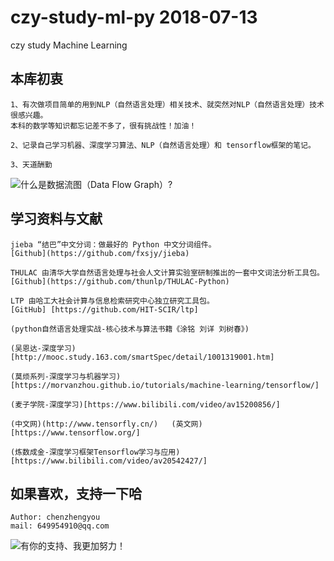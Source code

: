 # czy-study-ml-py 2018-07-13
czy study Machine Learning 

## 本库初衷
    1、有次做项目简单的用到NLP（自然语言处理）相关技术、就突然对NLP（自然语言处理）技术很感兴趣。
    本科的数学等知识都忘记差不多了，很有挑战性！加油！
    
    2、记录自己学习机器、深度学习算法、NLP（自然语言处理）和 tensorflow框架的笔记。

    3、天道酬勤

![](https://github.com/andyczy/czy-study-deepLearning/blob/master/tensors_flowing.gif "什么是数据流图（Data Flow Graph）?")
## 学习资料与文献
    jieba “结巴”中文分词：做最好的 Python 中文分词组件。
    [Github](https://github.com/fxsjy/jieba)
    
    THULAC 由清华大学自然语言处理与社会人文计算实验室研制推出的一套中文词法分析工具包。
    [Github](https://github.com/thunlp/THULAC-Python)

    LTP 由哈工大社会计算与信息检索研究中心独立研究工具包。 
    [GitHub] [https://github.com/HIT-SCIR/ltp]

    (python自然语言处理实战-核心技术与算法书籍《涂铭 刘详 刘树春》)

    (吴恩达-深度学习)[http://mooc.study.163.com/smartSpec/detail/1001319001.htm]

    (莫烦系列-深度学习与机器学习)[https://morvanzhou.github.io/tutorials/machine-learning/tensorflow/]

    (麦子学院-深度学习)[https://www.bilibili.com/video/av15200856/]

    (中文网)(http://www.tensorfly.cn/)   (英文网)[https://www.tensorflow.org/]

    (炼数成金-深度学习框架Tensorflow学习与应用)[https://www.bilibili.com/video/av20542427/]

## 如果喜欢，支持一下哈
    Author: chenzhengyou
    mail: 649954910@qq.com

![](https://github.com/andyczy/czy-study-deepLearning/blob/master/vxz.jpg "有你的支持、我更加努力！")

